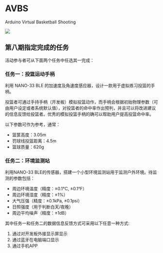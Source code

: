 # AVBS
Arduino Virtual Basketball Shooting



![](https://static.getiot.tech/Shoot-a-Basketball-Step-11.jpeg)



## 第八期指定完成的任务

活动参与者可从下面两个任务中任选其一完成：

### 任务一：投篮运动手柄

利用 NANO-33 BLE 的加速度及角速度感应器，设计一款用于虚拟练习投篮的手柄。

投篮者可通过手持手柄（开发板）模拟投篮动作，而手柄会根据初始物理参数（可由用户设定或者系统默认值），对投篮者的命中率作出预判，并且可以将改进建议的信息反馈给投篮者。优秀的模拟投篮手柄的确可以帮助用户提高投篮命中率。

以下参数可作为参考，通常：

- 篮筐高度：3.05m
- 罚球线投篮距离：4.5m
- 篮球质量：620g

### 任务二：环境监测站

利用NANO-33 BLE的传感器，搭建一个小型环境监测站用于监测户外环境。待监测的参数包括：

- 周边环境温度（精度：±0.1°C, ±0.1°F）
- 周边环境湿度（精度：±1%）
- 大气压强（精度：±0.1kPa, ±0.1psi）
- 日照强度（用于判断白天/夜晚）
- 周边平均噪声（精度：±1dB）

其中任务一和任务二的数据信息反馈方式可采用以下任意一种方式:

1. 通过对开发板外接显示屏显示
2. 通过蓝牙在电脑端口显示
3. 通过手机APP